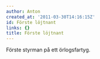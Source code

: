 ```yaml
---
author: Anton
created_at: '2011-03-30T14:16:15Z'
id: Förste löjtnant
links: {}
title: Förste löjtnant
---
```


Förste styrman på ett örlogsfartyg.
